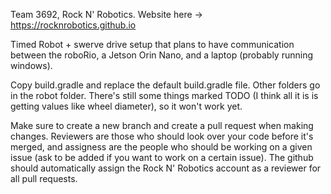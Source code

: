 Team 3692, Rock N' Robotics. Website here -> https://rocknrobotics.github.io

Timed Robot + swerve drive setup that plans to have communication between the roboRio, a Jetson Orin Nano, and a laptop (probably running windows).

Copy build.gradle and replace the default build.gradle file. Other folders go in the robot folder. There's still some things marked TODO (I think all it is is getting values like wheel diameter), so it won't work yet.

Make sure to create a new branch and create a pull request when making changes. Reviewers are those who should look over your code before it's merged, and assigness are the people who should be working on a given issue (ask to be added if you want to work on a certain issue). The github should automatically assign the Rock N' Robotics account as a reviewer for all pull requests.